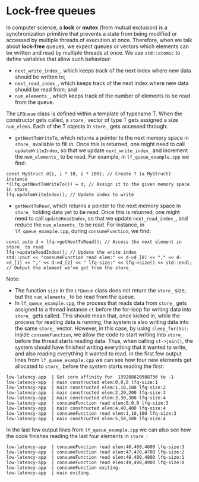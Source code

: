 # Lock-free queues
In computer science, a **lock** or **mutex** (from mutual exclusion) is a synchronization primitive that prevents a state from being modified or accessed by multiple threads of execution at once. Therefore, when we talk about **lock-free** queues, we expect queues or vectors which elements can be written and read by multiple threads at once. We use `std::atomic` to define variables that allow such behaviour:
- `next_write_index_`, which keeps track of the next index where new data should be written to;
- `next_read_index_`, which keeps track of the next index where new data should be read from; and
- `num_elements_`, which keeps track of the number of elements to be read from the queue.

The `LFQueue` class is defined within a template of typename T. When the constructor gets called, a `store_` vector of type T gets assigned a size `num_elems`. Each of the T objects in `store_` gets accessed through:
- `getNextToWriteTo`, which returns a pointer to the next memory space in `store_` available to fill in. Once this is returned, one might need to call `updateWriteIndex`, so that we update `next_write_index_` and increment the `num_elements_` to be read. For example, in `lf_queue_example.cpp` we find:
```
const MyStruct d{i, i * 10, i * 100}; // Create T (a MyStruct) instance
*(lfq.getNextToWriteTo()) = d; // Assign it to the given memory space in store_
lfq.updateWriteIndex(); // Update index to write
```
- `getNextToRead`, which returns a pointer to the next memory space in `store_` holding data yet to be read. Once this is returned, one might need to call `updateReadIndex`, so that we update `next_read_index_`, and reduce the `num_elements_` to be read. For instance, in `lf_queue_example.cpp`, during `consumeFunction`, we find:
```
const auto d = lfq->getNextToRead(); // Access the next element in store_ to read
lfq->updateReadIndex(); // Update the write index
std::cout << "consumeFunction read elem:" << d->d_[0] << "," << d->d_[1] << "," << d->d_[2] << " lfq-size:" << lfq->size() << std::endl; // Output the element we've got from the store_
```

Note:
* The function `size` in the `LFQueue` class does not return the `store_` size, but the `num_elements_` to be read from the queue.
* In `lf_queue_example.cpp`, the process that reads data from `store_` gets assigned to a thread instance `ct` before the for-loop for writing data into `store_` gets called. This should mean that, once kicked in, while the process for reading data is running, the system is also writing data into the same `store_` vector. However, in this case, by using `sleep_for(5s);` inside `consumeFunction`, we allow the code to start writing into `store_` before the thread starts reading data. Thus, when calling `ct->join()`, the system should have finished writing everything that it wanted to write, and also reading everything it wanted to read. In the first few output lines from `lf_queue_example.cpp` we can see how four new elements get allocated to `store_` before the system starts reading the first:

```
low-latency-app  | Set core affinity for  139208620508736 to -1
low-latency-app  | main constructed elem:0,0,0 lfq-size:1
low-latency-app  | main constructed elem:1,10,100 lfq-size:2
low-latency-app  | main constructed elem:2,20,200 lfq-size:3
low-latency-app  | main constructed elem:3,30,300 lfq-size:4
low-latency-app  | consumeFunction read elem:0,0,0 lfq-size:3
low-latency-app  | main constructed elem:4,40,400 lfq-size:4
low-latency-app  | consumeFunction read elem:1,10,100 lfq-size:3
low-latency-app  | main constructed elem:5,50,500 lfq-size:4
```

In the last few output lines from `lf_queue_example.cpp` we can also see how the code finishes reading the last four elements in `store_`:

```
low-latency-app  | consumeFunction read elem:46,460,4600 lfq-size:3
low-latency-app  | consumeFunction read elem:47,470,4700 lfq-size:2
low-latency-app  | consumeFunction read elem:48,480,4800 lfq-size:1
low-latency-app  | consumeFunction read elem:49,490,4900 lfq-size:0
low-latency-app  | consumeFunction exiting.
low-latency-app  | main exiting.
```
